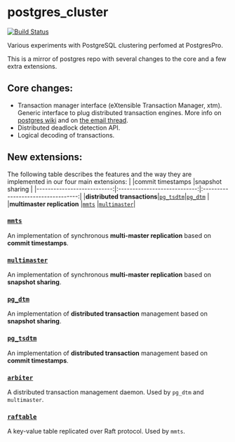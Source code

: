 # postgres_cluster

[![Build Status](https://travis-ci.org/postgrespro/postgres_cluster.svg?branch=master)](https://travis-ci.org/postgrespro/postgres_cluster)

Various experiments with PostgreSQL clustering perfomed at PostgresPro.

This is a mirror of postgres repo with several changes to the core and a few extra extensions.

## Core changes:

* Transaction manager interface (eXtensible Transaction Manager, xtm). Generic interface to plug distributed transaction engines. More info on [postgres wiki](https://wiki.postgresql.org/wiki/DTM) and on [the email thread](http://www.postgresql.org/message-id/flat/F2766B97-555D-424F-B29F-E0CA0F6D1D74@postgrespro.ru).
* Distributed deadlock detection API.
* Logical decoding of transactions.

## New extensions:

The following table describes the features and the way they are implemented in our four main extensions:
|                            |commit timestamps             |snapshot sharing                    |
|---------------------------:|:----------------------------:|:----------------------------------:|
|**distributed transactions**|[`pg_tsdtm`](contrib/pg_tsdtm)|[`pg_dtm`](contrib/pg_dtm)          |
|**multimaster replication** |[`mmts`](contrib/mmts)        |[`multimaster`](contrib/multimaster)|

### [`mmts`](contrib/mmts)
An implementation of synchronous **multi-master replication** based on **commit timestamps**.

### [`multimaster`](contrib/multimaster)
An implementation of synchronous **multi-master replication** based on **snapshot sharing**.

### [`pg_dtm`](contrib/pg_dtm)
An implementation of **distributed transaction** management based on **snapshot sharing**.

### [`pg_tsdtm`](contrib/pg_tsdtm)
An implementation of **distributed transaction** management based on **commit timestamps**.

### [`arbiter`](contrib/arbiter)
A distributed transaction management daemon.
Used by `pg_dtm` and `multimaster`.

### [`raftable`](contrib/raftable)
A key-value table replicated over Raft protocol.
Used by `mmts`.
